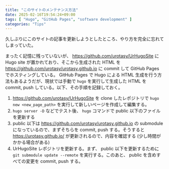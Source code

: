 ```yaml
---
title: "このサイトのメンテナンス方法"
date: 2025-02-16T19:54:24+09:00
tags: [ "Hugo", "GitHub Pages", "software development" ]
categories: "Tips"
---
```


久しぶりにこのサイトの記事を更新しようとしたところ、やり方を完全に忘れてしまっていた。

まったく記憶に残っていないが、 https://github.com/urotasy/UrHugoSite に Hugo site が置かれており、そこから生成された HTML を https://github.com/urotasy/urotasy.github.io に commit して GitHub Pages でホスティングしている。 GitHub Pages で Hugo による HTML 生成を行う方法もあるようだが、現状では手動で `hugo` を実行して生成した HTML を commit, push している。以下、その手順を記録しておく。

1. https://github.com/urotasy/UrHugoSite を clone したレポジトリで `hugo new <new_page_path>` を実行して新しいページを作成して編集する。
2. `hugo server -D` などでテスト後、 `hugo` コマンドで public 以下のファイルを更新する
3. public 以下は https://github.com/urotasy/urotasy.github.io の submodule になっているので、まずそちらを commit, push する。そうすると https://urotasy.github.io/ が更新されるので、内容を確認する (少し時間がかかる場合がある)
4. UrHugoSite レポジトリを更新する。まず、 public 以下を更新するために `git submodule update --remote` を実行する。このあと、 public を含めすべての変更を commit, push する。
